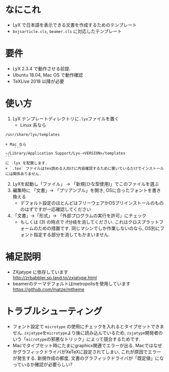 # なにこれ
* LyX で日本語を表示できる文書を作成するためのテンプレート
* `bxjsarticle.cls`, `beamer.cls` に対応したテンプレート

# 要件
* LyX 2.3.4 で動作させる前提.
* Ubuntu 18.04, Mac OS で動作確認
* TeXLive 2018 以降が必要

# 使い方
1. LyX テンプレートディレクトリに`.lyx`ファイルを置く
	+ Linux 系なら
  ```
  /usr/share/lyx/templates
  ```
	+ Mac なら
		```
	~/Library/Application Support/Lyx-<VERSION>/templates
	```
	に .lyx を配置します.
	+ `.tex` ファイルはtex読める人向けに内容確認するために置いているだけでインストールには関係ありません.
2. LyXを起動し「ファイル」 -> 「新規(ひな型使用)」でこのファイルを選ぶ
3.  編集時に 「文書」-> 「プリアンブル」を開き, OSに合ったフォントを書き換える
	+ デフォルト設定のほとんどはフリーウェアかOSプリインストールのもののはずですが一応確認してください
4. 「文書」->「形式」-> 「外部プログラムの実行を許可」にチェック
	+ もしくは (3) の時点で if分岐を消してください. これはクロスプラットフォームのための措置です. 同じマシンでしか作業しないのなら, OS別にフォント指定する部分を消してもかまいません.

# 補足説明
* ZXjatype に依存しています  
http://zrbabbler.sp.land.to/zxjatype.html
* beamerのテーマデフォルトはmetropolisを使用しています  
https://github.com/matze/mtheme

# トラブルシューティング

* フォント設定で `microtype` の使用にチェックを入れるとタイプセットできません. `zxjatype`を`microtype`より後に読み込んでいるため, `zxjatype`開発者のいう「`microtype`の邪悪なトリック」によって競合するためです.
* Macでタイプセット時にたまにgraphicx関連でエラーが出る. MacではなぜかグラフィックドライバがXeTeXに設定されてしまい, これが原因でエラーが発生する. 新規作成の都度, 文書のグラフィックドライバが「既定値」になっているか確認が必要らしい?
